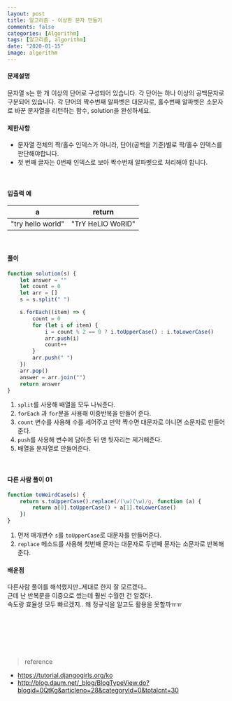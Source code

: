 ```yaml
---
layout: post
title: 알고리즘 - 이상한 문자 만들기
comments: false
categories: [Algorithm]
tags: [알고리즘, algorithm]
date: "2020-01-15"
image: algorithm
---
```


#### 문제설명

문자열 s는 한 개 이상의 단어로 구성되어 있습니다. 각 단어는 하나 이상의 공백문자로 구분되어 있습니다. 각 단어의 짝수번째 알파벳은 대문자로, 홀수번째 알파벳은 소문자로 바꾼 문자열을 리턴하는 함수, solution을 완성하세요.
<br>

#### 제한사항

-   문자열 전체의 짝/홀수 인덱스가 아니라, 단어(공백을 기준)별로 짝/홀수 인덱스를 판단해야합니다.
-   첫 번째 글자는 0번째 인덱스로 보아 짝수번재 알파벳으로 처리해야 합니다.

<br>

#### 입출력 예

| a                 | return            |
| ----------------- | ----------------- |
| "try hello world" | "TrY HeLlO WoRlD" |

<br>

#### **풀이**

```javascript
function solution(s) {
    let answer = ""
    let count = 0
    let arr = []
    s = s.split(" ")

    s.forEach((item) => {
        count = 0
        for (let i of item) {
            i = count % 2 == 0 ? i.toUpperCase() : i.toLowerCase()
            arr.push(i)
            count++
        }
        arr.push(" ")
    })
    arr.pop()
    answer = arr.join("")
    return answer
}
```

1. `split`를 사용해 배열을 모두 나눠준다.
2. `forEach` 과 `for`문을 사용해 이중반복을 만들어 준다.
3. `count` 변수를 사용해 수를 세어주고 만약 짝수면 대문자로 아니면 소문자로 만들어준다.
4. `push`를 사용해 변수에 담아준 뒤 맨 뒷자리는 제거해준다.
5. 배열을 문자열로 만들어준다.

<br>

#### **다른 사람 풀이 01**

```javascript
function toWeirdCase(s) {
    return s.toUpperCase().replace(/(\w)(\w)/g, function (a) {
        return a[0].toUpperCase() + a[1].toLowerCase()
    })
}
```

1. 먼저 매개변수 `s`를 `toUpperCase`로 대문자를 만들어준다.
2. `replace` 메소드를 사용해 첫번째 문자는 대문자로 두번째 문자는 소문자로 반복해준다.
   <br>

#### **배운점**

다른사람 풀이를 해석했지만..제대로 한지 잘 모르겠다..  
근데 난 반복문을 이중으로 썼는데 훨씬 수월한 건 알겠다.  
속도랑 효율성 모두 빠르겠지.. 왜 정규식을 알고도 활용을 못할까ㅠㅠ

<br><br><br><br><br>

> <subtitle>reference</subtitle>

-   https://tutorial.djangogirls.org/ko
-   http://blog.daum.net/_blog/BlogTypeView.do?blogid=0QtKg&articleno=28&categoryId=0&totalcnt=30

<br><br><br><br><br>
